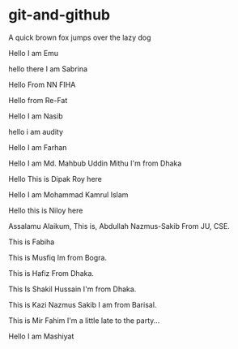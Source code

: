# git-and-github
A quick brown fox jumps over the lazy dog

Hello I am Emu

hello there I am Sabrina

Hello From NN FIHA

Hello from Re-Fat

Hello I am Nasib

hello i am audity

Hello I am Farhan

Hello I am Md. Mahbub Uddin Mithu
I'm from Dhaka

Hello This is Dipak Roy here

Hello I am Mohammad Kamrul Islam

Hello this is Niloy here

Assalamu Alaikum,
This is,
Abdullah Nazmus-Sakib
From JU, CSE.

This is Fabiha

This is Musfiq
Im from Bogra.

This is Hafiz
From Dhaka.

This Is Shakil Hussain
I'm from Dhaka.

This is Kazi Nazmus Sakib
I am from Barisal.

This is Mir Fahim
I'm a little late to the party...

Hello I am Mashiyat

